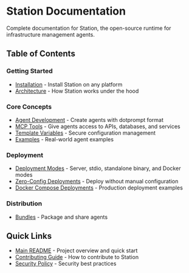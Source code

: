 # Station Documentation

Complete documentation for Station, the open-source runtime for infrastructure management agents.

## Table of Contents

### Getting Started
- [Installation](./installation.md) - Install Station on any platform
- [Architecture](./architecture.md) - How Station works under the hood

### Core Concepts
- [Agent Development](./agent-development.md) - Create agents with dotprompt format
- [MCP Tools](./mcp-tools.md) - Give agents access to APIs, databases, and services
- [Template Variables](./templates.md) - Secure configuration management
- [Examples](./examples.md) - Real-world agent examples

### Deployment
- [Deployment Modes](./deployment-modes.md) - Server, stdio, standalone binary, and Docker modes
- [Zero-Config Deployments](./zero-config-deployments.md) - Deploy without manual configuration
- [Docker Compose Deployments](./docker-compose-deployments.md) - Production deployment examples

### Distribution
- [Bundles](./bundles.md) - Package and share agents

## Quick Links

- [Main README](../../README.md) - Project overview and quick start
- [Contributing Guide](../CONTRIBUTING.md) - How to contribute to Station
- [Security Policy](../SECURITY.md) - Security best practices
